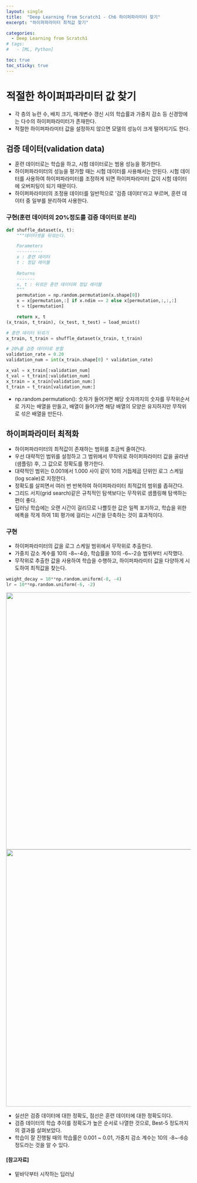 ```yaml
---
layout: single
title:  "Deep Learning from Scratch1 - Ch6 하이퍼파라미터 찾기"
excerpt: "하이퍼파라미터 최적값 찾기"

categories:
  - Deep Learning from Scratch1
# tags:
#   - [ML, Python]

toc: true
toc_sticky: true
---
```


# 적절한 하이퍼파라미터 값 찾기
- 각 층의 뉴런 수, 배치 크기, 매개변수 갱신 시의 학습률과 가중치 감소 등 신경망에는 다수의 하이퍼파라미터가 존재한다.
- 적절한 하이퍼파라미터 값을 설정하지 않으면 모델의 성능이 크게 떨어지기도 한다.

## 검증 데이터(validation data)
- 훈련 데이터로는 학습을 하고, 시험 데이터로는 범용 성능을 평가한다.
- 하이퍼파라미터의 성능을 평가할 때는 시험 데이터를 사용해서는 안된다. 시험 데이터를 사용하여 하이퍼파라미터를 조정하게 되면 하이퍼파라미터 값이 시험 데이터에 오버피팅이 되기 때문이다.
- 하이퍼파라미터의 조정용 데이터를 일반적으로 '검증 데이터'라고 부르며, 훈련 데이터 중 일부를 분리하여 사용한다.

### 구현(훈련 데이터의 20%정도를 검증 데이터로 분리)

```python
def shuffle_dataset(x, t):
    """데이터셋을 뒤섞는다.

    Parameters
    ----------
    x : 훈련 데이터
    t : 정답 레이블
    
    Returns
    -------
    x, t : 뒤섞은 훈련 데이터와 정답 레이블
    """
    permutation = np.random.permutation(x.shape[0])
    x = x[permutation,:] if x.ndim == 2 else x[permutation,:,:,:]
    t = t[permutation]

    return x, t
(x_train, t_train), (x_test, t_test) = load_mnist()

# 훈련 데이터 뒤섞기
x_train, t_train = shuffle_dataset(x_train, t_train)

# 20%를 검증 데이터로 분할
validation_rate = 0.20
validation_num = int(x_train.shape[0] * validation_rate)

x_val = x_train[:validation_num]
t_val = t_train[:validation_num]
x_train = x_train[validation_num:]
t_train = t_train[validation_num:]
```

- np.random.permutation(): 숫자가 들어가면 해당 숫자까지의 숫자를 무작위순서로 가지는 배열을 만들고, 배열이 들어가면 해당 배열의 모양은 유지하지만 무작위로 섞은 배열을 만든다.

## 하이퍼파라미터 최적화
- 하이퍼파라미터의 최적값이 존재하는 범위를 조금씩 줄여간다.
- 우선 대략적인 범위를 설정하고 그 범위에서 무작위로 하이퍼파라미터 값을 골라낸(샘플링) 후, 그 값으로 정확도를 평가한다.
- 대략적인 범위는 0.001에서 1.000 사이 같이 10의 거듭제곱 단위인 로그 스케일(log scale)로 지정한다.
- 정확도를 살피면서 여러 번 반복하여 하이퍼파라미터 최적값의 범위를 좁혀간다.
- 그리드 서치(grid search)같은 규칙적인 탐색보다는 무작위로 샘플링해 탐색하는 편이 좋다.
- 딥러닝 학습에는 오랜 시간이 걸리므로 나쁠듯한 값은 일찍 포기하고, 학습을 위한 에폭을 작게 하여 1회 평가에 걸리는 시간을 단축하는 것이 효과적이다.


### 구현
- 하이퍼파라미터의 값을 로그 스케일 범위에서 무작위로 추출한다.
- 가중치 감소 계수를 10의 -8~-4승, 학습률을 10의 -6~-2승 범위부터 시작했다.
- 무작위로 추출한 값을 사용하여 학습을 수행하고, 하이퍼파라미터 값을 다양하게 시도하여 최적값을 찾는다.

```python
weight_decay = 10**np.random.uniform(-8, -4)
lr = 10**np.random.uniform(-6, -2)
```

<img src="https://user-images.githubusercontent.com/59792046/119300382-a179d100-bc9b-11eb-9595-c2e522a7f631.png" width="700">

<img src="https://user-images.githubusercontent.com/59792046/119300386-a2aafe00-bc9b-11eb-94c7-613f34ab898d.PNG" width="700">

- 실선은 검증 데이터에 대한 정확도, 점선은 훈련 데이터에 대한 정확도이다.
- 검증 데이터의 학습 추이를 정확도가 높은 순서로 나열한 것으로, Best-5 정도까지의 결과를 살펴보았다.
- 학습이 잘 진행될 때의 학습률은 0.001 ~ 0.01, 가중치 감소 계수는 10의 -8~-6승 정도라는 것을 알 수 있다.

#### [참고자료]
- 밑바닥부터 시작하는 딥러닝

